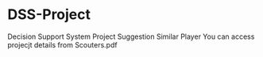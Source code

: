 # DSS-Project
Decision Support System Project Suggestion Similar Player
You can access projecjt details from Scouters.pdf

